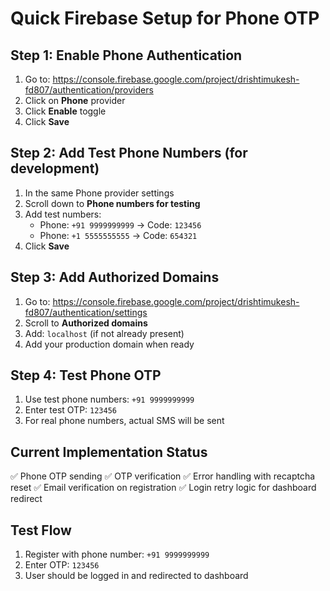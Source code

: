 # Quick Firebase Setup for Phone OTP

## Step 1: Enable Phone Authentication
1. Go to: https://console.firebase.google.com/project/drishtimukesh-fd807/authentication/providers
2. Click on **Phone** provider
3. Click **Enable** toggle
4. Click **Save**

## Step 2: Add Test Phone Numbers (for development)
1. In the same Phone provider settings
2. Scroll down to **Phone numbers for testing**
3. Add test numbers:
   - Phone: `+91 9999999999` → Code: `123456`
   - Phone: `+1 5555555555` → Code: `654321`
4. Click **Save**

## Step 3: Add Authorized Domains
1. Go to: https://console.firebase.google.com/project/drishtimukesh-fd807/authentication/settings
2. Scroll to **Authorized domains**
3. Add: `localhost` (if not already present)
4. Add your production domain when ready

## Step 4: Test Phone OTP
1. Use test phone numbers: `+91 9999999999`
2. Enter test OTP: `123456`
3. For real phone numbers, actual SMS will be sent

## Current Implementation Status
✅ Phone OTP sending
✅ OTP verification
✅ Error handling with recaptcha reset
✅ Email verification on registration
✅ Login retry logic for dashboard redirect

## Test Flow
1. Register with phone number: `+91 9999999999`
2. Enter OTP: `123456`
3. User should be logged in and redirected to dashboard